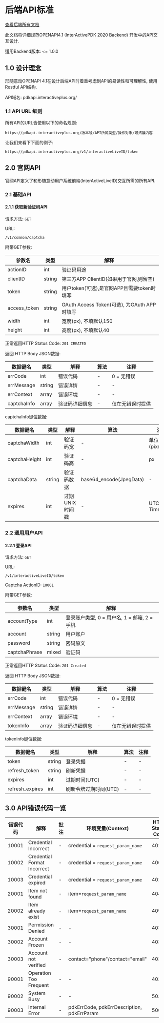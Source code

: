 # 后端API标准

[查看后端所有文档](./)   

此文档将详细规范OPENAPI4.1 (InterActivePDK 2020 Backend) 开发中的API交互设计.   

适用Backend版本: <= 1.0.0

## 1.0 设计理念

形随意动OPENAPI 4.1在设计后端API时着重考虑到API的易读性和可理解性, 使用Restful API结构.   

API域名: pdkapi.interactiveplus.org/

### 1.1 API URL 细则

所有API的URL皆使用以下的命名规则:   

```
https://pdkapi.interactiveplus.org/版本号/API所属类型/操作对象/可拓展内容
``` 

让我们来看下下面的例子:   
```
https://pdkapi.interactiveplus.org/v1/interactiveLiveID/token
```

## 2.0 官网API

官网API定义了和形随意动用户系统前端(InterActiveLiveID)交互所需的所有API.

### 2.1 基础API

#### 2.1.1 获取新验证码API

请求方法: `GET`      

URL:   

```
/v1/common/captcha   
```

附带GET参数:   

|参数名|类型|解释|
|-|-|-|
|actionID|int|验证码用途|
|clientID|string|第三方APP ClientID(如果用于官网,则留空)|
|token|string|用户token(可选),是官网APP且需要token时填写|
|access_token|string|OAuth Access Token(可选), 为OAuth APP时填写|
|width|int|宽度(px), 不填默认150|
|height|int|高度(px), 不填默认40|

正常返回HTTP Status Code: `201 CREATED`   

返回 HTTP Body JSON数据:   

|数据键名|类型|解释|算法|注释|
|-|-|-|-|-|
|errCode|int|错误代码|-|0 = 无错误|
|errMessage|string|错误详情|-|-|
|errContext|array|错误环境|-|-|
|captchaInfo|array|验证码详细信息|-|仅在无错误时提供|

captchaInfo键位数据:   

|数据键名|类型|解释|算法|注释|
|-|-|-|-|-|
|captchaWidth|int|验证码宽|-|单位为像素(pixels)|
|captchaHeight|int|验证码高|-|px|
|captchaData|string|验证码数据|base64_encode(JpegData)|-|
|expires|int|过期UNIX时间戳|-|UTC Unix Timestamp|

### 2.2 通用用户API

#### 2.2.1 登录API

请求方法: `GET`      

URL:   

```
/v1/interactiveLiveID/token   
```

Captcha ActionID: `10001`   

附带GET参数:   

|参数名|类型|解释|
|-|-|-|
|accountType|int|登录账户类型, 0 = 用户名, 1 = 邮箱, 2 = 手机|
|account|string|用户账户|
|password|string|密码原文|
|captchaPhrase|mixed|验证码|

正常返回HTTP Status Code: `201 Created`   

返回 HTTP Body JSON数据:   

|数据键名|类型|解释|算法|注释|
|-|-|-|-|-|
|errCode|int|错误代码|-|0 = 无错误|
|errMessage|string|错误详情|-|-|
|errContext|array|错误环境|-|-|
|tokenInfo|array|验证码详细信息|-|仅在无错误时提供|

tokenInfo键位数据:   

|数据键名|类型|解释|算法|注释|
|-|-|-|-|-|
|token|string|登录凭据|-|-|
|refresh_token|string|刷新凭据|-|-|
|expires|int|过期时间(UTC)|-|-|
|refresh_expires|int|刷新令牌过期时间(UTC)|-|-|

## 3.0 API错误代码一览

|错误代码|解释|批注|环境变量(Context)|HTTP Status Code|
|-|-|-|-|-|
|10001|Credential Incorrect|-|credential = `request_param_name`|401|
|10002|Credential Format Incorrect|-|credential = `request_param_name`|400|
|10003|Credential expired|-|credential = `request_param_name`|401|
|20001|Item not found|-|item=`request_param_name`|404|
|20002|Item already exist|-|item=`request_param_name`|409|
|30001|Permission Denied|-|-|403|
|30002|Account Frozen|-|-|403|
|30003|Account not verified|-|contact="phone"/contact="email"|403|
|90001|Operation Too Frequent|-|-|403|
|90002|System Busy|-|-|503|
|90003|Internal Error|-|pdkErrCode, pdkErrDescription, pdkErrParam|500|